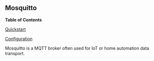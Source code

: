 ## Mosquitto

**Table of Contents**

[Quickstart](#module-services-mosquitto-quickstart)

[Configuration](#module-services-mosquitto-config)

Mosquitto is a MQTT broker often used for IoT or home automation data transport.
